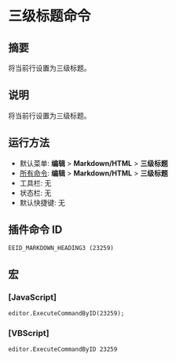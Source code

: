 # 三级标题命令

## 摘要

将当前行设置为三级标题。

## 说明

将当前行设置为三级标题。

## 运行方法

- 默认菜单: **编辑** \> **Markdown/HTML** \> **三级标题**
- [所有命令](../tools/all_commands): **编辑** \> **Markdown/HTML** \> **三级标题**
- 工具栏: 无
- 状态栏: 无
- 默认快捷键: 无

## 插件命令 ID

```
EEID_MARKDOWN_HEADING3 (23259)
```

## 宏

### \[JavaScript\]

```
editor.ExecuteCommandByID(23259);
```

### \[VBScript\]

```
editor.ExecuteCommandByID 23259
```
